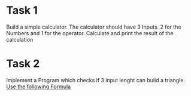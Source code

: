 # Task 1
Build a simple calculator. The calculator should have 3 Inputs.
2 for the Numbers and 1 for the operator. Calculate and print the result of the calculation

# Task 2
Implement a Program which checks if 3 input lenght can build a triangle.
[Use the following Formula](https://de.wikipedia.org/wiki/Dreiecksungleichung) 